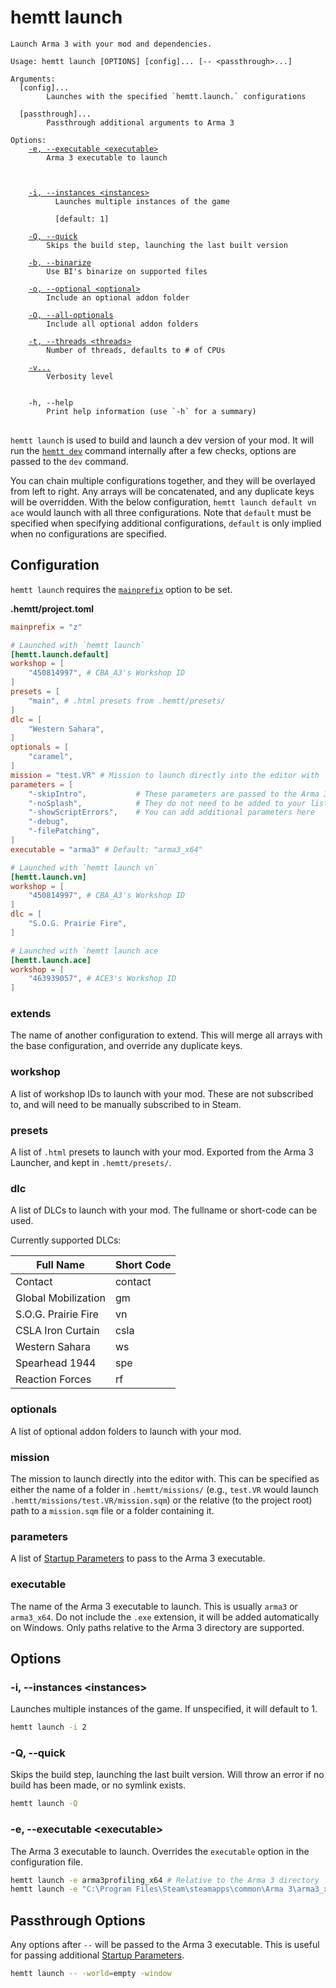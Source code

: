 # hemtt launch

<pre><code>Launch Arma 3 with your mod and dependencies.

Usage: hemtt launch [OPTIONS] [config]... [-- &lt;passthrough&gt;...]

Arguments:
  [config]...
        Launches with the specified `hemtt.launch.<config>` configurations

  [passthrough]...
        Passthrough additional arguments to Arma 3

Options:
    <a href="#-e---executable">-e, --executable &lt;executable&gt;</a>
        Arma 3 executable to launch

    <!-- <a href="#-S---with-server">-S, --with-server</a>
        Launches a dedicated server alongside the client -->

    <a href="#-i---instances">-i, --instances &lt;instances&gt;</a>
          Launches multiple instances of the game

          [default: 1]

    <a href="#-Q---quick">-Q, --quick</a>
        Skips the build step, launching the last built version

    <a href="dev.md#-b---binarize">-b, --binarize</a>
        Use BI's binarize on supported files

    <a href="dev.md#-o---optional">-o, --optional &lt;optional&gt;</a>
        Include an optional addon folder

    <a href="dev.md#-o---all-optionals">-O, --all-optionals</a>
        Include all optional addon folders

    <a href="index.md#-t---threads">-t, --threads &lt;threads&gt;</a>
        Number of threads, defaults to # of CPUs

    <a href="index.md#-v">-v...</a>
        Verbosity level
        

    -h, --help
        Print help information (use `-h` for a summary)
</code>
</pre>

`hemtt launch` is used to build and launch a dev version of your mod. It will run the [`hemtt dev`](dev.md) command internally after a few checks, options are passed to the `dev` command.

You can chain multiple configurations together, and they will be overlayed from left to right. Any arrays will be concatenated, and any duplicate keys will be overridden. With the below configuration, `hemtt launch default vn ace` would launch with all three configurations. Note that `default` must be specified when specifying additional configurations, `default` is only implied when no configurations are specified.

## Configuration

`hemtt launch` requires the [`mainprefix`](../configuration/index.md#main-prefix) option to be set.

**.hemtt/project.toml**

```toml
mainprefix = "z"

# Launched with `hemtt launch`
[hemtt.launch.default]
workshop = [
    "450814997", # CBA_A3's Workshop ID
]
presets = [
    "main", # .html presets from .hemtt/presets/
]
dlc = [
    "Western Sahara",
]
optionals = [
    "caramel",
]
mission = "test.VR" # Mission to launch directly into the editor with
parameters = [
    "-skipIntro",           # These parameters are passed to the Arma 3 executable
    "-noSplash",            # They do not need to be added to your list
    "-showScriptErrors",    # You can add additional parameters here
    "-debug",
    "-filePatching",
]
executable = "arma3" # Default: "arma3_x64"

# Launched with `hemtt launch vn`
[hemtt.launch.vn]
workshop = [
    "450814997", # CBA_A3's Workshop ID
]
dlc = [
    "S.O.G. Prairie Fire",
]

# Launched with `hemtt launch ace
[hemtt.launch.ace]
workshop = [
    "463939057", # ACE3's Workshop ID
]
```

### extends

The name of another configuration to extend. This will merge all arrays with the base configuration, and override any duplicate keys.

### workshop

A list of workshop IDs to launch with your mod. These are not subscribed to, and will need to be manually subscribed to in Steam.

### presets

A list of `.html` presets to launch with your mod. Exported from the Arma 3 Launcher, and kept in `.hemtt/presets/`.

### dlc

A list of DLCs to launch with your mod. The fullname or short-code can be used.

Currently supported DLCs:

| Full Name           | Short Code |
| ------------------- | ---------- |
| Contact             | contact    |
| Global Mobilization | gm         |
| S.O.G. Prairie Fire | vn         |
| CSLA Iron Curtain   | csla       |
| Western Sahara      | ws         |
| Spearhead 1944      | spe        |
| Reaction Forces     | rf         |

### optionals

A list of optional addon folders to launch with your mod.

### mission

The mission to launch directly into the editor with. This can be specified as either the name of a folder in `.hemtt/missions/` (e.g., `test.VR` would launch `.hemtt/missions/test.VR/mission.sqm`) or the relative (to the project root) path to a `mission.sqm` file or a folder containing it.

### parameters

A list of [Startup Parameters](https://community.bistudio.com/wiki/Arma_3:_Startup_Parameters) to pass to the Arma 3 executable.

### executable

The name of the Arma 3 executable to launch. This is usually `arma3` or `arma3_x64`. Do not include the `.exe` extension, it will be added automatically on Windows. Only paths relative to the Arma 3 directory are supported.

## Options

<!-- ### -S, --with-server

Launches a dedicated server alongside the client.

```bash
hemtt launch -S
``` -->

### -i, --instances &lt;instances&gt;

Launches multiple instances of the game. If unspecified, it will default to 1.

```bash
hemtt launch -i 2
```

### -Q, --quick

Skips the build step, launching the last built version.
Will throw an error if no build has been made, or no symlink exists.

```bash
hemtt launch -Q
```

### -e, --executable &lt;executable&gt;

The Arma 3 executable to launch. Overrides the `executable` option in the configuration file.

```bash
hemtt launch -e arma3profiling_x64 # Relative to the Arma 3 directory
hemtt launch -e "C:\Program Files\Steam\steamapps\common\Arma 3\arma3_x64.exe" # Absolute path
```

## Passthrough Options

Any options after `--` will be passed to the Arma 3 executable. This is useful for passing additional [Startup Parameters](https://community.bistudio.com/wiki/Arma_3:_Startup_Parameters).

```bash
hemtt launch -- -world=empty -window
```
